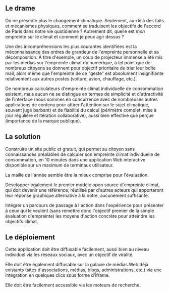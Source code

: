 ## Le drame

On ne présente plus le changement climatique. Seulement, au-delà des faits et mécanismes physiques, comment se traduisent les objectifs de l'accord de Paris dans notre vie quotidienne ? Autrement dit, quelle est *mon* empreinte sur le climat et comment je peux agir dessus ? 

Une des incompréhensions les plus courantes identifiées est la méconnaissance des ordres de grandeur de l'empreinte personnelle et sa décomposition. À titre d'exemple, un coup de projecteur immense a été mis par les médias sur l'empreinte climat du numérique, à tel point que de nombreux citoyens se donnent pour objectif prioritaire de trier leur boîte mail, alors même que l'empreinte de ce "geste" est absolument insignifiante relativement aux autres postes (voiture, avion, chauffage, etc.).

De nombreux calculateurs d'empreinte climat individuelle de consommation existent, mais aucun ne se distingue en termes de simplicité et d'attractivité de l'interface (nous sommes en concurrence avec de nombreuses autres applications de contenu pour attirer l'attention sur le sujet climatique, souvent jugé barbant) et de fiabilité du calcul (périmètre complet, mise à jour régulière et itération collaborative), aussi bien effective que perçue (importance de la marque publique).


## La solution

Construire un site public et gratuit, qui permet au citoyen sans connaissances préalables de calculer son empreinte climat individuelle de consommation, en 10 minutes dans une application Web interactive disponible sur un maximum de terminaux utilisateur. 

La maille de l'année semble être la mieux comprise pour l'évaluation.

Développer également le premier modèle open source d'empreinte climat, qui doit devenir une référence, réutilisé par d'autres acteurs qui apporteront leur réponse graphique alternative à la notre, aucunement suffisante. 

Intégrer un parcours de passage à l'action dans l'expérience pour présenter à ceux qui le veulent (sans remettre donc l'objectif premier de la simple évaluation d'empreinte) les moyens d'action concrète pour atteindre les objectifs climat. 

## Le déploiement

Cette application doit être diffusable facilement, aussi bien au niveau individuel via les réseaux sociaux, avec un objectif de viralité. 

Elle doit être également diffusable sur la galaxie de médias Web déjà existants (sites d'associations, médias, blogs, administrations, etc.) via une intégration en quelques clics sous forme d'iframe. 

Elle doit être facilement accessible via les moteurs de recherche. 
